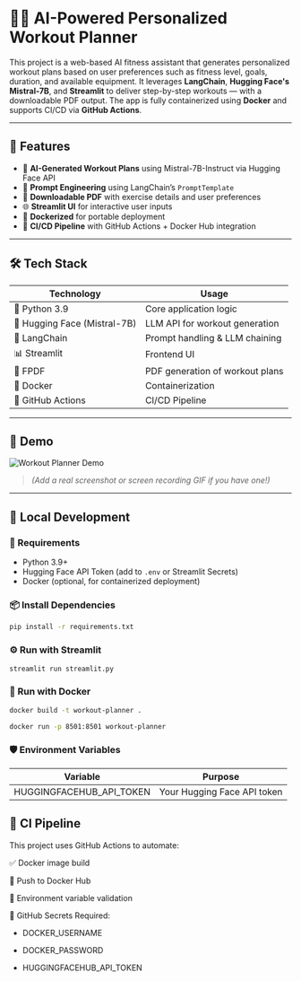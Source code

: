 # 🏋️‍♀️ AI-Powered Personalized Workout Planner

This project is a web-based AI fitness assistant that generates personalized workout plans based on user preferences such as fitness level, goals, duration, and available equipment. It leverages **LangChain**, **Hugging Face's Mistral-7B**, and **Streamlit** to deliver step-by-step workouts — with a downloadable PDF output. The app is fully containerized using **Docker** and supports CI/CD via **GitHub Actions**.

---

## 🚀 Features

- 🔮 **AI-Generated Workout Plans** using Mistral-7B-Instruct via Hugging Face API  
- 🧠 **Prompt Engineering** using LangChain’s `PromptTemplate`  
- 🧾 **Downloadable PDF** with exercise details and user preferences  
- 🌐 **Streamlit UI** for interactive user inputs  
- 🐳 **Dockerized** for portable deployment  
- 🔁 **CI/CD Pipeline** with GitHub Actions + Docker Hub integration  

---

## 🛠️ Tech Stack

| Technology | Usage |
|------------|-------|
| 🐍 Python 3.9 | Core application logic |
| 🤖 Hugging Face (Mistral-7B) | LLM API for workout generation |
| 🔗 LangChain | Prompt handling & LLM chaining |
| 📊 Streamlit | Frontend UI |
| 📄 FPDF | PDF generation of workout plans |
| 🐳 Docker | Containerization |
| 🔁 GitHub Actions | CI/CD Pipeline |

---

## 📸 Demo

![Workout Planner Demo](https://via.placeholder.com/800x400?text=Demo+Coming+Soon)

> *(Add a real screenshot or screen recording GIF if you have one!)*

---

## 🧪 Local Development

### 🔧 Requirements

- Python 3.9+
- Hugging Face API Token (add to `.env` or Streamlit Secrets)
- Docker (optional, for containerized deployment)

### 📦 Install Dependencies
```bash
pip install -r requirements.txt
```

### ⚙️ Run with Streamlit

```bash
streamlit run streamlit.py
```
### 🐳 Run with Docker

```bash
docker build -t workout-planner .
```

```bash
docker run -p 8501:8501 workout-planner
```

### 🛡️ Environment Variables


| Variable                 | Purpose                        |
|--------------------------|--------------------------------|
| HUGGINGFACEHUB_API_TOKEN | Your Hugging Face API token    |



## 🔄 CI Pipeline
This project uses GitHub Actions to automate:

✅ Docker image build

🚀 Push to Docker Hub

🔐 Environment variable validation

🔐 GitHub Secrets Required:
- DOCKER_USERNAME

- DOCKER_PASSWORD

- HUGGINGFACEHUB_API_TOKEN


